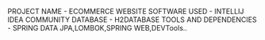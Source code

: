 PROJECT NAME - ECOMMERCE WEBSITE
SOFTWARE USED - INTELLIJ IDEA COMMUNITY
DATABASE - H2DATABASE
TOOLS AND DEPENDENCIES - SPRING DATA JPA,LOMBOK,SPRING WEB,DEVTools..
